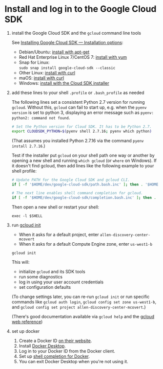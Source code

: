 # Install and log in to the Google Cloud SDK

1. install the Google Cloud SDK and the `gcloud` command line tools

   See [Installing Google Cloud SDK — Installation options](https://cloud.google.com/sdk/install#installation_options):

   * Debian/Ubuntu: [install with apt-get](https://cloud.google.com/sdk/docs/downloads-apt-get)
   * Red Hat Enterprise Linux 7/CentOS 7: [install with yum](https://cloud.google.com/sdk/docs/downloads-yum)
   * Snap for Linux:  
      `sudo snap install google-cloud-sdk --classic`
   * Other Linux: [install with curl](https://cloud.google.com/sdk/docs/downloads-interactive#linux)
   * maOS: [install with curl](https://cloud.google.com/sdk/docs/downloads-interactive#mac)
   * Windows: [install with the Cloud SDK installer](https://cloud.google.com/sdk/docs/downloads-interactive#windows)

2. add these lines to your shell `.profile` or `.bash_profile` as needed

   The following lines set a consistent Python 2.7 version for running `gcloud`.
   Without this, `gcloud` can fail to start up, e.g. when the `pyenv version` is
   set to python 3, displaying an error message such as
   `pyenv: python2: command not found`.

   ```sh
   # Set the Python version for Cloud SDK. It has to be Python 2.7.
   export CLOUDSDK_PYTHON=$(pyenv shell 2.7.16; pyenv which python)
   ```

   (That assumes you installed Python 2.7.16 via the command `pyenv install 2.7.16`.)

   Test if the installer put `gcloud` on your shell path one way or another by
   opening a new shell and running `which gcloud` (or `where` on Windows). If
   it doesn't find gcloud, then add lines like the following example to your shell
   profile:

   ```sh
   # Update PATH for the Google Cloud SDK and gcloud CLI.
   if [ -f '$HOME/dev/google-cloud-sdk/path.bash.inc' ]; then . '$HOME/dev/google-cloud-sdk/path.bash.inc'; fi
   
   # The next line enables shell command completion for gcloud.
   if [ -f '$HOME/dev/google-cloud-sdk/completion.bash.inc' ]; then . '$HOME/dev/google-cloud-sdk/completion.bash.inc'; fi
   ```

   Then open a new shell or restart your shell:

   `exec -l $SHELL`

3. run [gcloud init](https://cloud.google.com/sdk/gcloud/reference/init)

   * When it asks for a default project, enter `allen-discovery-center-mcovert`
   * When it asks for a default Compute Engine zone, enter `us-west1-b`

   ```
   gcloud init
   ```

   This will:
   * initialize `gcloud` and its SDK tools
   * run some diagnostics
   * log in using your user account credentials
   * set configuration defaults

   (To change settings later, you can re-run `gcloud init` or run specific commands
   like `gcloud auth login`, `gcloud config set zone us-west1-b`, and
   `gcloud config set project allen-discovery-center-mcovert`.)

   (There's good documentation available via `gcloud help` and the
   [gcloud web reference](https://cloud.google.com/sdk/gcloud/reference/))

4. set up docker

   1. Create a Docker ID [on their website](https://www.docker.com/).
   2. Install [Docker Desktop](https://www.docker.com/products/docker-desktop).
   3. Log in to your Docker ID from the Docker client.
   4. Set up [shell completion for Docker](https://docs.docker.com/docker-for-mac/).
   5. You can exit Docker Desktop when you're not using it.
